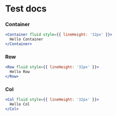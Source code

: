 # Test docs

### Container

```jsx
<Container fluid style={{ lineHeight: '32px' }}>
  Hello Container
</Container>
```

### Row

```jsx
<Row fluid style={{ lineHeight: '32px' }}>
  Hello Row
</Row>
```

### Col

```jsx
<Col fluid style={{ lineHeight: '32px' }}>
  Hello Col
</Col>
```
